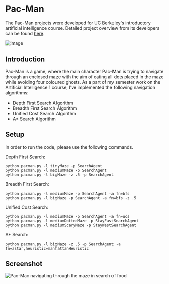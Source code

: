 # Pac-Man  
The Pac-Man projects were developed for UC Berkeley's introductory artificial intelligence course. Detailed project overview from its developers can be found [here](http://ai.berkeley.edu/project_overview.html).

![image](https://user-images.githubusercontent.com/38294198/102825825-ded1ee00-43df-11eb-8200-03123ff7f1ff.png)

## Introduction 
Pac-Man is a game, where the main character Pac-Man is trying to navigate through an enclosed maze with the aim of eating all dots placed in the maze while avoiding four coloured ghosts. As a part of my semester work on the Artificial Intelligence 1 course, I've implemented the following navigation algorithms:
* Depth First Search Algorithm
* Breadth First Search Algorithm
* Unified Cost Search Algorithm
* A* Search Algorithm

## Setup
In order to run the code, please use the following commands.


Depth First Search:
```
python pacman.py -l tinyMaze -p SearchAgent
python pacman.py -l mediumMaze -p SearchAgent
python pacman.py -l bigMaze -z .5 -p SearchAgent
```

Breadth First Search: 
```
python pacman.py -l mediumMaze -p SearchAgent -a fn=bfs
python pacman.py -l bigMaze -p SearchAgent -a fn=bfs -z .5
```

Unified Cost Search:
```
python pacman.py -l mediumMaze -p SearchAgent -a fn=ucs
python pacman.py -l mediumDottedMaze -p StayEastSearchAgent
python pacman.py -l mediumScaryMaze -p StayWestSearchAgent
```

A* Search:
```
python pacman.py -l bigMaze -z .5 -p SearchAgent -a fn=astar,heuristic=manhattanHeuristic
```

## Screenshot
![Pac-Mac navigating through the maze in search of food](https://user-images.githubusercontent.com/38294198/102821744-e55c6780-43d7-11eb-8d3c-d7c8e6b30ac8.png)
